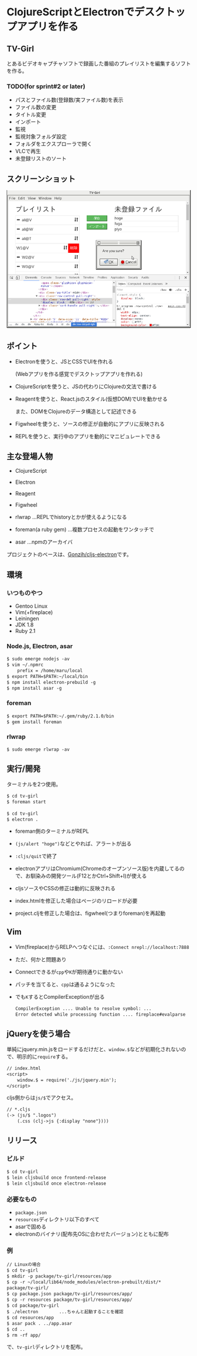 # ClojureScriptとElectronでデスクトップアプリを作る

## TV-Girl

とあるビデオキャプチャソフトで録画した番組のプレイリストを編集するソフトを作る。

### TODO(for sprint#2 or later)

- パスとファイル数(登録数/実ファイル数)を表示
- ファイル数の変更
- タイトル変更
- インポート
- 監視
- 監視対象フォルダ設定
- フォルダをエクスプローラで開く
- VLCで再生
- 未登録リストのソート

## スクリーンショット

![今の状態](ss1.png)

## ポイント

- Electronを使うと、JSとCSSでUIを作れる

  (Webアプリを作る感覚でデスクトップアプリを作れる)

- ClojureScriptを使うと、JSの代わりにClojureの文法で書ける
- Reagentを使うと、React.jsのスタイル(仮想DOM)でUIを動かせる

  また、DOMをClojureのデータ構造として記述できる

- Figwheelを使うと、ソースの修正が自動的にアプリに反映される

- REPLを使うと、実行中のアプリを動的にマニピュレートできる

## 主な登場人物

- ClojureScript
- Electron
- Reagent
- Figwheel

- rlwrap ...REPLでhistoryとかが使えるようになる
- foreman(a ruby gem) ...複数プロセスの起動をワンタッチで
- asar ...npmのアーカイバ

プロジェクトのベースは、[Gonzih/cljs-electron](https://github.com/Gonzih/cljs-electron)です。

## 環境

### いつものやつ

- Gentoo Linux
- Vim(+fireplace)
- Leiningen
- JDK 1.8
- Ruby 2.1

### Node.js, Electron, asar

    $ sudo emerge nodejs -av
    $ vim ~/.npmrc
        prefix = /home/maru/local
    $ export PATH=$PATH:~/local/bin
    $ npm install electron-prebuild -g
    $ npm install asar -g

### foreman

    $ export PATH=$PATH:~/.gem/ruby/2.1.0/bin
    $ gem install foreman

### rlwrap

    $ sudo emerge rlwrap -av

## 実行/開発

ターミナルを2つ使用。

    $ cd tv-girl
    $ foreman start

    $ cd tv-girl
    $ electron .

- foreman側のターミナルがREPL
- `(js/alert "hoge")`などとやれば、アラートが出る
- `:cljs/quit`で終了

- electronアプリはChromium(Chromeのオープンソース版)を内蔵してるので、お馴染みの開発ツール(F12とかCtrl+Shift+I)が使える
- cljsソースやCSSの修正は動的に反映される
- index.htmlを修正した場合はページのリロードが必要
- project.cljを修正した場合は、figwheel(つまりforeman)を再起動

## Vim

- Vim(fireplace)からRELPへつなぐには、`:Connect nrepl://localhost:7888`
- ただ、何かと問題あり
- Connectできるが`cpp`や`K`が期待通りに動かない
- パッチを当てると、`cpp`は通るようになった
- でも`K`するとCompilerExceptionが出る

      CompilerException .... Unable to resolve symbol: ...
      Error detected while processing function .... fireplace#evalparse

## jQueryを使う場合

単純にjquery.min.jsをロードするだけだと、`window.$`などが初期化されないので、明示的に`require`する。

    // index.html
    <script>
        window.$ = require('./js/jquery.min');
    </script>

cljs側からは`js/$`でアクセス。

    // *.cljs
    (-> (js/$ ".logos")
        (.css (clj->js {:display "none"})))

## リリース

### ビルド

    $ cd tv-girl
    $ lein cljsbuild once frontend-release
    $ lein cljsbuild once electron-release

### 必要なもの

- `package.json`
- `resources`ディレクトリ以下のすべて
- asarで固める
- electronのバイナリ(配布先OSに合わせたバージョン)とともに配布

### 例
    // Linuxの場合
    $ cd tv-girl
    $ mkdir -p package/tv-girl/resources/app
    $ cp -r ~/local/lib64/node_modules/electron-prebuilt/dist/* package/tv-girl/
    $ cp package.json package/tv-girl/resources/app/
    $ cp -r resources package/tv-girl/resources/app/
    $ cd package/tv-girl
    $ ./electron        ...ちゃんと起動することを確認
    $ cd resources/app
    $ asar pack . ../app.asar
    $ cd ..
    $ rm -rf app/

で、`tv-girl`ディレクトリを配布。

